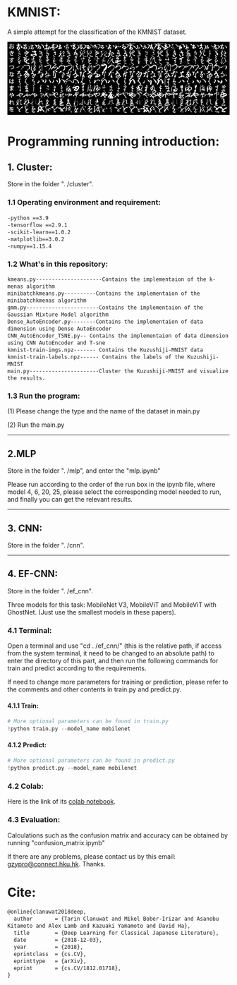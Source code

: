 # KMNIST:
A simple attempt for the classification of the KMNIST dataset.

![image](https://raw.githubusercontent.com/Mateguo1/Pictures/master/img/203089514-885a0207-19b3-4d76-95d4-77854e17204e.png)

# Programming running introduction: 

## 1. Cluster:

Store in the folder ". /cluster".

### 1.1 Operating environment and requirement:

```
-python ==3.9
-tensorflow ==2.9.1
-scikit-learn==1.0.2
-matplotlib==3.0.2
-numpy==1.15.4
```

### 1.2 What's in this repository:

```
kmeans.py---------------------Contains the implementaion of the k-menas algorithm
minibatchkmeans.py----------Contains the implementaion of the minibatchkmenas algorithm
gmm.py-----------------------Contains the implementaion of the Gaussian Mixture Model algorithm
Dense_AutoEncoder.py--------Contains the implementaion of data dimension using Dense AutoEncoder 
CNN_AutoEncoder_TSNE.py-- Contains the implementaion of data dimension using CNN AutoEncoder and T-sne
kmnist-train-imgs.npz------- Contains the Kuzushiji-MNIST data
kmnist-train-labels.npz------ Contains the labels of the Kuzushiji-MNIST
main.py----------------------Cluster the Kuzushiji-MNIST and visualize the results.
```

### 1.3 Run the program:

(1) Please change the type and the name of the dataset in main.py

(2) Run the main.py

------

## 2.MLP

Store in the folder ". /mlp", and enter the "mlp.ipynb"

Please run according to the order of the run box in the ipynb file, where model 4, 6, 20, 25, please select the corresponding model needed to run, and finally you can get the relevant results.

------

## 3. CNN:

Store in the folder ". /cnn". 

------

## 4. EF-CNN:

Store in the folder ". /ef_cnn". 

Three models for this task: MobileNet V3, MobileViT and MobileViT with GhostNet. (Just use the smallest models in these papers).

### 4.1 Terminal: 

Open a terminal and use "cd . /ef_cnn/" (this is the relative path, if access from the system terminal, it need to be changed to an absolute path) to enter the directory of this part, and then run the following commands for train and predict according to the requirements. 

If need to change more parameters for training or prediction, please refer to the comments and other contents in train.py and predict.py. 

#### 4.1.1 Train: 

```python
# More optional parameters can be found in train.py
!python train.py --model_name mobilenet
```

#### 4.1.2 Predict: 

```python
# More optional parameters can be found in predict.py
!python predict.py --model_name mobilenet
```

### 4.2 Colab:

Here is the link of its <a href="https://colab.research.google.com/drive/1Ap9wky1dPe-Jxo9cNd1bxMiMJo1QuS5R?usp=sharing">colab notebook</a>.

### 4.3 Evaluation:

Calculations such as the confusion matrix and accuracy can be obtained by running "confusion_matrix.ipynb"

If there are any problems, please contact us by this email: gzypro@connect.hku.hk. Thanks.

# Cite: 

```
@online{clanuwat2018deep,
  author       = {Tarin Clanuwat and Mikel Bober-Irizar and Asanobu Kitamoto and Alex Lamb and Kazuaki Yamamoto and David Ha},
  title        = {Deep Learning for Classical Japanese Literature},
  date         = {2018-12-03},
  year         = {2018},
  eprintclass  = {cs.CV},
  eprinttype   = {arXiv},
  eprint       = {cs.CV/1812.01718},
}
```
